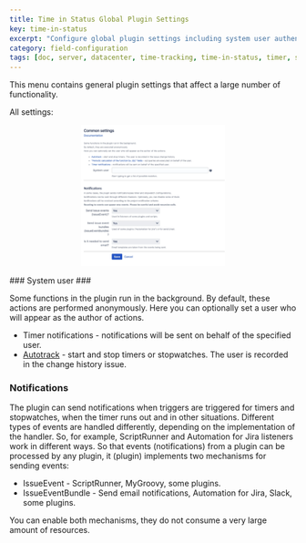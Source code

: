 ```yaml
---
title: Time in Status Global Plugin Settings
key: time-in-status
excerpt: "Configure global plugin settings including system user authentication, notification mechanisms, and event handling for Time in Status."
category: field-configuration
tags: [doc, server, datacenter, time-tracking, time-in-status, timer, stopwatch, business-calendar, jql-functions, reporting, sla-tracking, performance-optimization, rest-api, java-api, worklog, field-panels, export, eazybi-integration]
---
```


This menu contains general plugin settings that affect a large number of functionality.

All settings:<br>
<p style="text-align: center;"><a href="/uploads/time-in-status/common-settings/common-settings.webp" target="_blank">
<img src="/uploads/time-in-status/common-settings/common-settings.webp" alt="screenshot" width="50%" loading="lazy"></a></p>
### System user ###

Some functions in the plugin run in the background.
By default, these actions are performed anonymously.
Here you can optionally set a user who will appear as the author of actions.

* Timer notifications - notifications will be sent on behalf of the specified user.
* [Autotrack](/docs/time-in-status/autotrack/) - start and stop timers or stopwatches. The user is recorded in the change history issue.

### Notifications ###

The plugin can send notifications when triggers are triggered for timers and stopwatches, when the timer runs out and in other situations.
Different types of events are handled differently, depending on the implementation of the handler. So, for example, ScriptRunner and Automation for Jira listeners work in different ways.
So that events (notifications) from a plugin can be processed by any plugin, it (plugin) implements two mechanisms for sending events:
* IssueEvent - ScriptRunner, MyGroovy, some plugins.
* IssueEventBundle - Send email notifications, Automation for Jira, Slack, some plugins.

You can enable both mechanisms, they do not consume a very large amount of resources.





